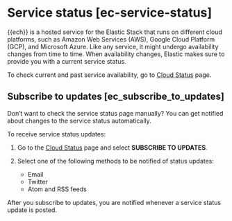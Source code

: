 # Service status [ec-service-status]

{{ech}} is a hosted service for the Elastic Stack that runs on different cloud platforms, such as Amazon Web Services (AWS),  Google Cloud Platform (GCP), and Microsoft Azure. Like any service, it might undergo availability changes from time to time. When availability changes, Elastic makes sure to provide you with a current service status.

To check current and past service availability, go to [Cloud Status](https://cloud-status.elastic.co/) page.


## Subscribe to updates [ec_subscribe_to_updates] 

Don’t want to check the service status page manually? You can get notified about changes to the service status automatically.

To receive service status updates:

1. Go to the [Cloud Status](https://cloud-status.elastic.co/) page and select **SUBSCRIBE TO UPDATES**.
2. Select one of the following methods to be notified of status updates:

    * Email
    * Twitter
    * Atom and RSS feeds


After you subscribe to updates, you are notified whenever a service status update is posted.



